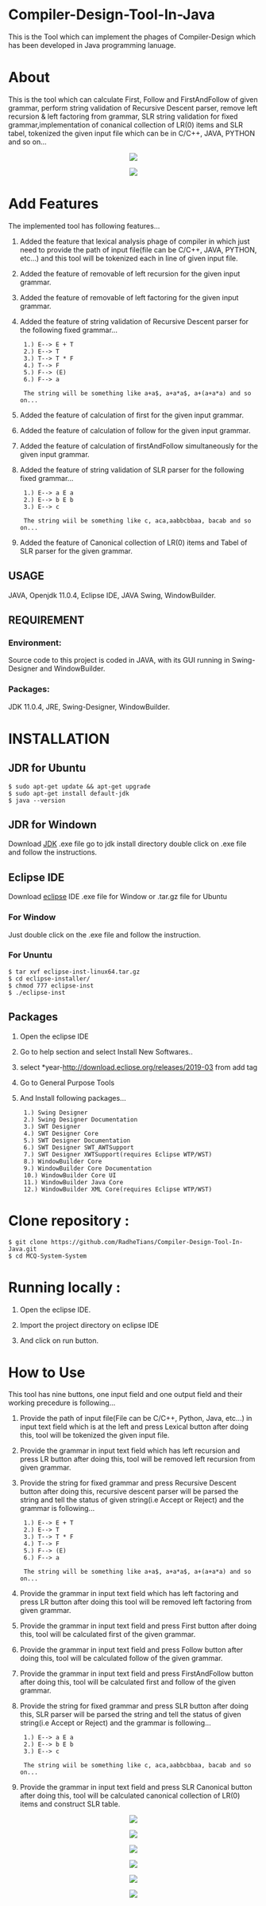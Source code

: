 # Compiler-Design-Tool-In-Java
		
This is the Tool which can implement the phages of Compiler-Design which has been developed in Java programming lanuage.


# About

This is the tool which can calculate First, Follow and FirstAndFollow of given grammar, perform string validation of Recursive Descent parser, remove left recursion & left factoring from grammar, SLR string validation for fixed grammar,implementation of conanical collection of LR(0) items and SLR tabel, tokenized the given input file which can be in C/C++, JAVA, PYTHON and so on... 

<p align="center">
  <img src="Screenshot/111001.png">
</p>

<p align="center">
  <img src="Screenshot/111002.png">
</p>

# Add Features

The implemented tool has following features...

1. Added the feature that lexical analysis phage of compiler in which just need to provide the path of input file(file can be C/C++, JAVA, PYTHON, etc...) and this tool will be tokenized each in line of given input file.

2. Added the feature of removable of left recursion for the given input grammar.
 
3. Added the feature of removable of left factoring for the given input grammar.

4. Added the feature of string validation of Recursive Descent parser for the following fixed grammar...
		
		1.) E--> E + T
		2.) E--> T
		3.) T--> T * F
		4.) T--> F
		5.) F--> (E)
		6.) F--> a

		The string will be something like a+a$, a+a*a$, a+(a+a*a) and so on...	
		

5. Added the feature of calculation of first for the given input grammar.

6. Added the feature of calculation of follow for the given input grammar.

7. Added the feature of calculation of firstAndFollow simultaneously for the given input grammar.

8. Added the feature of string validation of SLR parser for the following fixed grammar...

		1.) E--> a E a
		2.) E--> b E b
		3.) E--> c
		
		The string wiil be something like c, aca,aabbcbbaa, bacab and so on...

9. Added the feature of Canonical collection of LR(0) items and Tabel of SLR parser for the given grammar.


## USAGE
   
   JAVA, Openjdk 11.0.4, Eclipse IDE, JAVA Swing, WindowBuilder.
   
## REQUIREMENT
 
### Environment:
  
   Source code to this project is coded in JAVA, with its GUI running in Swing-Designer and WindowBuilder.
 
 
### Packages:

   JDK 11.0.4, JRE, Swing-Designer, WindowBuilder.

 
# INSTALLATION 

## JDR for Ubuntu

	$ sudo apt-get update && apt-get upgrade
	$ sudo apt-get install default-jdk
	$ java --version

## JDR for Windown

   Download [JDK](https://www.oracle.com/technetwork/java/javase/downloads/index.html) .exe file go to jdk install directory double click on .exe file and follow the instructions. 

## Eclipse IDE
 
   Download [eclipse](https://www.eclipse.org/downloads/) IDE .exe file for Window or .tar.gz file for Ubuntu
   
### For Window

   Just double click on the .exe file and follow the instruction.

### For Ununtu

	$ tar xvf eclipse-inst-linux64.tar.gz
	$ cd eclipse-installer/
	$ chmod 777 eclipse-inst
	$ ./eclipse-inst
 
## Packages 

1. Open the eclipse IDE

2. Go to help section and select Install New Softwares..

3. select *year-http://download.eclipse.org/releases/2019-03 from add tag

4. Go to General Purpose Tools

5. And Install following packages...
		
		1.) Swing Designer
		2.) Swing Designer Documentation
		3.) SWT Designer
		4.) SWT Designer Core
		5.) SWT Designer Documentation
		6.) SWT Designer SWT_AWTSupport
		7.) SWT Designer XWTSupport(requires Eclipse WTP/WST)
		8.) WindowBuilder Core
		9.) WindowBuilder Core Documentation
		10.) WindowBuilder Core UI
		11.) WindowBuilder Java Core
		12.) WindowBuilder XML Core(requires Eclipse WTP/WST)
		


# Clone repository :

	$ git clone https://github.com/RadheTians/Compiler-Design-Tool-In-Java.git
	$ cd MCQ-System-System

# Running locally :
 
1. Open the eclipse IDE.

2. Import the project directory on eclipse IDE

3. And click on run button.

# How to Use

This tool has nine buttons, one input field and one output field and their working precedure is following...

1. Provide the path of input file(File can be C/C++, Python, Java, etc...) in input text field which is at the left and press Lexical button after doing this, tool will be tokenized the given input file.

2. Provide the grammar in input text field which has left recursion and press LR button after doing this, tool will be removed left recursion from given grammar.

3. Provide the string for fixed grammar and press Recursive Descent button after doing this, recursive descent parser will be parsed the string and tell the status of given string(i.e Accept or Reject) and the grammar is following...

		1.) E--> E + T
		2.) E--> T
		3.) T--> T * F
		4.) T--> F
		5.) F--> (E)
		6.) F--> a

		The string will be something like a+a$, a+a*a$, a+(a+a*a) and so on...	

4. Provide the grammar in input text field which has left factoring and press LR button after doing this tool will be removed left factoring from given grammar.

5. Provide the grammar in input text field and press First button after doing this, tool will be calculated first of the given grammar.

6. Provide the grammar in input text field and press Follow button after doing this, tool will be calculated follow of the given grammar.

7. Provide the grammar in input text field and press FirstAndFollow button after doing this, tool will be calculated first and follow of the given grammar.

8. Provide the string for fixed grammar and press SLR button after doing this, SLR parser will be parsed the string and tell the status of given string(i.e Accept or Reject) and the grammar is following...

		1.) E--> a E a
		2.) E--> b E b
		3.) E--> c
		
		The string wiil be something like c, aca,aabbcbbaa, bacab and so on...

9. Provide the grammar in input text field and press SLR Canonical button after doing this, tool will be calculated canonical collection of LR(0) items and construct SLR table.

<p align="center">
  <img src="Screenshot/111003.png">
</p>

<p align="center">
  <img src="Screenshot/111004.png">
</p>

<p align="center">
  <img src="Screenshot/111005.png">
</p>

<p align="center">
  <img src="Screenshot/111006.png">
</p>

<p align="center">
  <img src="Screenshot/111007.png">
</p>

<p align="center">
  <img src="Screenshot/111008.png">
</p>


